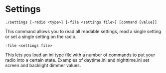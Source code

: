 # Settings

```./settings [-radio <type>] [-file <settings file>] [command [value]]```

This command allows you to read all readable settings, read a single setting or set a single setting on the radio.

`-file <settings file>`

This lets you load an ini type file with a number of commands to put your radio into a certain state. Examples of daytime.ini and nighttime.ini set screen and backlight dimmer values.
